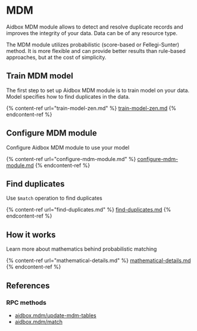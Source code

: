 # MDM

Aidbox MDM module allows to detect and resolve duplicate records and improves the integrity of your data. Data can be of any resource type.

The MDM module utilizes probabilistic (score-based or Fellegi-Sunter) method. It is more flexible and can provide better results than rule-based approaches, but at the cost of simplicity.

## Train MDM model

The first step to set up Aidbox MDM module is to train model on your data. Model specifies how to find duplicates in the data.

{% content-ref url="train-model-zen.md" %}
[train-model-zen.md](train-model-zen.md)
{% endcontent-ref %}

## Configure MDM module

Configure Aidbox MDM module to use your model

{% content-ref url="configure-mdm-module.md" %}
[configure-mdm-module.md](configure-mdm-module.md)
{% endcontent-ref %}

## Find duplicates

Use `$match` operation to find duplicates

{% content-ref url="find-duplicates.md" %}
[find-duplicates.md](find-duplicates.md)
{% endcontent-ref %}

## How it works

Learn more about mathematics behind probabilistic matching

{% content-ref url="mathematical-details.md" %}
[mathematical-details.md](mathematical-details.md)
{% endcontent-ref %}

## References

### RPC methods

* [aidbox.mdm/update-mdm-tables](../../reference/rpc-reference/aidbox/mdm/aidbox.mdm-update-mdm-tables.md)
* [aidbox.mdm/match](../../reference/rpc-reference/aidbox/mdm/aidbox.mdm-match.md)
